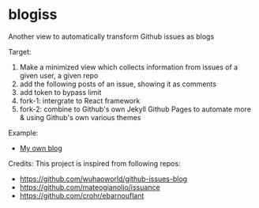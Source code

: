 # blogiss
Another view to automatically transform Github issues as blogs

Target:

1. Make a minimized view which collects information from issues of a given user, a given repo
2. add the following posts of an issue, showing it as comments
3. add token to bypass limit
4. fork-1: intergrate to React framework
5. fork-2: combine to Github's own Jekyll Github Pages to automate more & using Github's own various themes

Example:
- [My own blog](fredwe.info)

Credits: This project is inspired from following repos:
- https://github.com/wuhaoworld/github-issues-blog
- https://github.com/mateogianolio/issuance
- https://github.com/crohr/ebarnouflant
